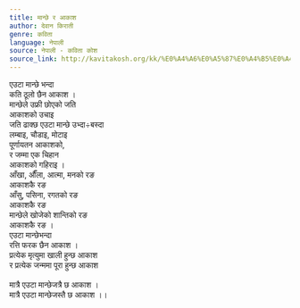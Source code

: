 ```yaml
---
title: मान्छे र आकाश
author: देवान किराती
genre: कविता
language: नेपाली
source: नेपाली - कविता कोश
source_link: http://kavitakosh.org/kk/%E0%A4%A6%E0%A5%87%E0%A4%B5%E0%A4%BE%E0%A4%A8_%E0%A4%95%E0%A4%BF%E0%A4%B0%E0%A4%BE%E0%A4%A4%E0%A5%80
---
```


एउटा मान्छे भन्दा  
कति ठूलो छैन आकाश ।  
मान्छेले उफ्री छोएको जति  
आकाशको उचाइ  
जति ढाक्छ एउटा मान्छे उभ्दा÷बस्दा  
लम्बाइ, चौडाइ, मोटाइ  
पूर्णायतन आकाशको,  
र जम्मा एक चिहान  
आकाशको गहिराइ ।  
आँखा, औँला, आत्मा, मनको रङ  
आकाशकै रङ  
आँसु, पसिना, रगतको रङ  
आकाशकै रङ  
मान्छेले खोजेको शान्तिको रङ  
आकाशकै रङ ।  
एउटा मान्छेभन्दा  
रत्ति फरक छैन आकाश ।  
प्रत्येक मृत्युमा खाली हुन्छ आकाश  
र प्रत्येक जन्ममा पूरा हुन्छ आकाश  
   
मात्रै एउटा मान्छेजत्रै छ आकाश ।  
मात्रै एउटा मान्छेजस्तै छ आकाश ।।
